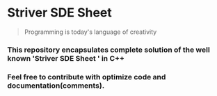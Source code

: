 # Striver SDE Sheet
> Programming is today's language of creativity

### This repository encapsulates complete solution of the well known 'Striver SDE Sheet ' in C++

### Feel free to contribute with optimize code and documentation(comments). 